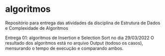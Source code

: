 # algoritmos
Repositório para entrega das atividades da disciplina de Estrutura de Dados e Complexidade de Algoritmos

Entrega 01: algoritmos de Insertion e Selection Sort no dia 29/03/2022
O resultado dos algoritmos está no arquivo Output (todoso os casos), mensurando o tempo de execução e comparando ambos.
